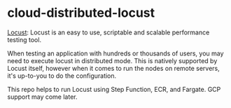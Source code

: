 # cloud-distributed-locust

[Locust](https://github.com/locustio/locust): Locust is an easy to use, scriptable and scalable performance testing tool.

When testing an application with hundreds or thousands of users, you may need to execute locust in distributed mode. This is natively supported by Locust itself, however when it comes to run the nodes on remote servers, it's up-to-you to do the configuration. 

This repo helps to run Locust using Step Function, ECR, and Fargate. GCP support may come later.